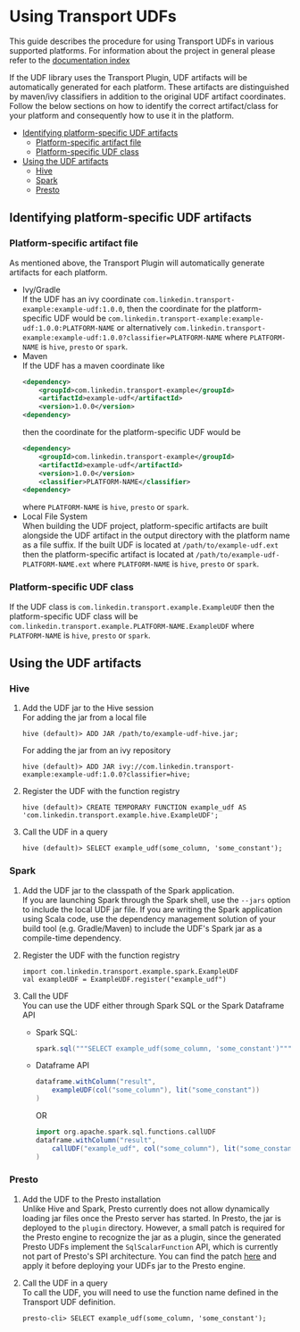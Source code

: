 # Using Transport UDFs

This guide describes the procedure for using Transport UDFs in various supported platforms.
For information about the project in general please refer to the [documentation index](/README.md#documentation)

If the UDF library uses the Transport Plugin, UDF artifacts will be automatically generated for each platform. These artifacts are distinguished by maven/ivy classifiers in addition to the original UDF artifact coordinates. Follow the below sections on how to identify the correct artifact/class for your platform and consequently how to use it in the platform.

- [Identifying platform-specific UDF artifacts](#identifying-platform-specific-udf-artifacts)
    - [Platform-specific artifact file](#platform-specific-artifact-file)
    - [Platform-specific UDF class](#platform-specific-udf-class)
- [Using the UDF artifacts](#using-the-udf-artifacts)
    - [Hive](#hive)
    - [Spark](#spark)
    - [Presto](#presto)

## Identifying platform-specific UDF artifacts

### Platform-specific artifact file

As mentioned above, the Transport Plugin will automatically generate artifacts for each platform.
- Ivy/Gradle  
    If the UDF has an ivy coordinate `com.linkedin.transport-example:example-udf:1.0.0`, then the coordinate for the platform-specific UDF would be `com.linkedin.transport-example:example-udf:1.0.0:PLATFORM-NAME` or alternatively `com.linkedin.transport-example:example-udf:1.0.0?classifier=PLATFORM-NAME` where `PLATFORM-NAME` is `hive`, `presto` or `spark`.
- Maven  
    If the UDF has a maven coordinate like
    ```xml
    <dependency>
        <groupId>com.linkedin.transport-example</groupId>
        <artifactId>example-udf</artifactId>
        <version>1.0.0</version>
    <dependency>
    ```
    then the coordinate for the platform-specific UDF would be
    ```xml
    <dependency>
        <groupId>com.linkedin.transport-example</groupId>
        <artifactId>example-udf</artifactId>
        <version>1.0.0</version>
        <classifier>PLATFORM-NAME</classifier>
    <dependency>
    ```
    where `PLATFORM-NAME` is `hive`, `presto` or `spark`.
- Local File System  
    When building the UDF project, platform-specific artifacts are built alongside the UDF artifact in the output directory with the platform name as a file suffix. If the built UDF is located at `/path/to/example-udf.ext` then the platform-specific artifact is located at `/path/to/example-udf-PLATFORM-NAME.ext` where `PLATFORM-NAME` is `hive`, `presto` or `spark`.

### Platform-specific UDF class

If the UDF class is `com.linkedin.transport.example.ExampleUDF` then the platform-specific UDF class will be `com.linkedin.transport.example.PLATFORM-NAME.ExampleUDF` where `PLATFORM-NAME` is `hive`, `presto` or `spark`.

## Using the UDF artifacts

### Hive

1. Add the UDF jar to the Hive session  
    For adding the jar from a local file
    ```
    hive (default)> ADD JAR /path/to/example-udf-hive.jar;
    ```
    For adding the jar from an ivy repository
    ```
    hive (default)> ADD JAR ivy://com.linkedin.transport-example:example-udf:1.0.0?classifier=hive;
    ```

2. Register the UDF with the function registry
    ```
    hive (default)> CREATE TEMPORARY FUNCTION example_udf AS 'com.linkedin.transport.example.hive.ExampleUDF';
    ```

3. Call the UDF in a query
    ```
    hive (default)> SELECT example_udf(some_column, 'some_constant');
    ```

### Spark

1. Add the UDF jar to the classpath of the Spark application.  
    If you are launching Spark through the Spark shell, use the `--jars` option to include the local UDF jar file. If you are writing the Spark application using Scala code, use the dependency management solution of your build tool (e.g. Gradle/Maven) to include the UDF's Spark jar as a compile-time dependency.

2. Register the UDF with the function registry  
    ```
    import com.linkedin.transport.example.spark.ExampleUDF
    val exampleUDF = ExampleUDF.register("example_udf")
    ```

3. Call the UDF  
    You can use the UDF either through Spark SQL or the Spark Dataframe API
    - Spark SQL:
        ```scala
        spark.sql("""SELECT example_udf(some_column, 'some_constant')""")
        ```
    - Dataframe API
        ```scala
        dataframe.withColumn("result",
            exampleUDF(col("some_column"), lit("some_constant"))
        )
        ```
        OR
        ```scala
        import org.apache.spark.sql.functions.callUDF
        dataframe.withColumn("result",
            callUDF("example_udf", col("some_column"), lit("some_constant"))
        )
        ```

### Presto

1. Add the UDF to the Presto installation  
Unlike Hive and Spark, Presto currently does not allow dynamically loading jar files once the Presto server has started.
In Presto, the jar is deployed to the `plugin` directory.
However, a small patch is required for the Presto engine to recognize the jar as a plugin, since the generated Presto UDFs implement the `SqlScalarFunction` API, which is currently not part of Presto's SPI architecture.
You can find the patch [here](transportable-udfs-documentation/transport-udfs-presto.patch) and apply it before deploying your UDFs jar to the Presto engine.

2. Call the UDF in a query  
    To call the UDF, you will need to use the function name defined in the Transport UDF definition.
    ```
    presto-cli> SELECT example_udf(some_column, 'some_constant');
    ```

